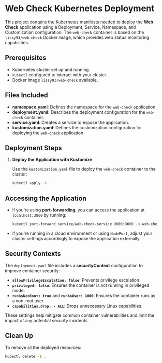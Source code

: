 # Web Check Kubernetes Deployment

This project contains the Kubernetes manifests needed to deploy the **Web Check** application using a Deployment, Service, Namespace, and Customization configuration. The `web-check` container is based on the `lissy93/web-check` Docker image, which provides web status monitoring capabilities.

## Prerequisites

- Kubernetes cluster set up and running.
- `kubectl` configured to interact with your cluster.
- Docker image `lissy93/web-check` available.

## Files Included

- **namespace.yaml**: Defines the namespace for the `web-check` application.
- **deployment.yaml**: Describes the deployment configuration for the `web-check` container.
- **service.yaml**: Creates a service to expose the application.
- **kustomization.yaml**: Defines the customization configuration for deploying the `web-check` application.

## Deployment Steps

1. **Deploy the Application with Kustomize**

   Use the `kustomization.yaml` file to deploy the `web-check` container to the cluster:
   ```sh
   kubectl apply -k .
   ```

## Accessing the Application

- If you're using **port-forwarding**, you can access the application at `localhost:3000` by running:
  ```sh
  kubectl port-forward service/web-check-service 3000:3000 -n web-check
  ```

- If you're running in a cloud environment or using `NodePort`, adjust your cluster settings accordingly to expose the application externally.

## Security Contexts

The `deployment.yaml` file includes a **securityContext** configuration to improve container security:

- **`allowPrivilegeEscalation: false`**: Prevents privilege escalation.
- **`privileged: false`**: Ensures the container is not running in privileged mode.
- **`runAsNonRoot: true`** and **`runAsUser: 1000`**: Ensures the container runs as a non-root user.
- **`capabilities.drop: - ALL`**: Drops unnecessary Linux capabilities.

These settings help mitigate common container vulnerabilities and limit the impact of any potential security incidents.

## Clean Up

To remove all the deployed resources:
```sh
kubectl delete -k .
```

